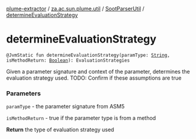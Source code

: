 [plume-extractor](../../index.md) / [za.ac.sun.plume.util](../index.md) / [SootParserUtil](index.md) / [determineEvaluationStrategy](./determine-evaluation-strategy.md)

# determineEvaluationStrategy

`@JvmStatic fun determineEvaluationStrategy(paramType: `[`String`](https://kotlinlang.org/api/latest/jvm/stdlib/kotlin/-string/index.html)`, isMethodReturn: `[`Boolean`](https://kotlinlang.org/api/latest/jvm/stdlib/kotlin/-boolean/index.html)`): EvaluationStrategies`

Given a parameter signature and context of the parameter, determines the evaluation strategy used.
TODO: Confirm if these assumptions are true

### Parameters

`paramType` - the parameter signature from ASM5

`isMethodReturn` - true if the parameter type is from a method

**Return**
the type of evaluation strategy used


